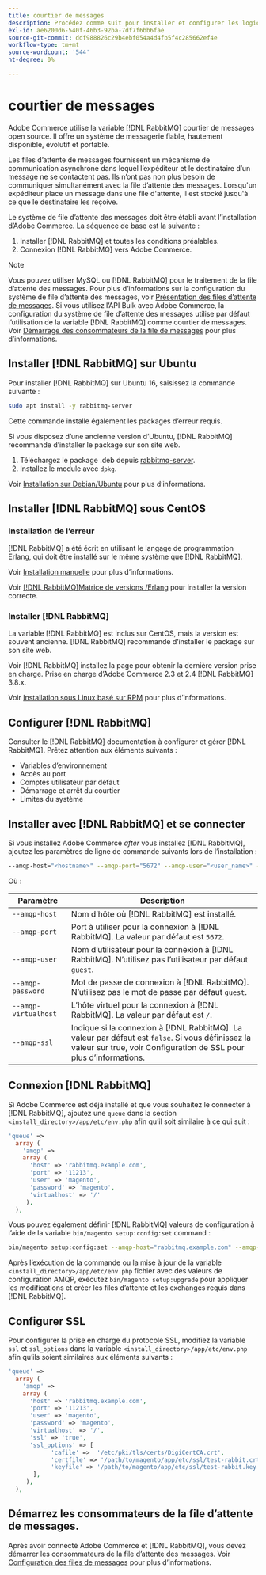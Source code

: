 ```yaml
---
title: courtier de messages
description: Procédez comme suit pour installer et configurer les logiciels de messagerie requis (tels que [!DNL RabbitMQ]) pour les installations sur site d’Adobe Commerce.
exl-id: ae6200d6-540f-46b3-92ba-7df7f6bb6fae
source-git-commit: ddf988826c29b4ebf054a4d4fb5f4c285662ef4e
workflow-type: tm+mt
source-wordcount: '544'
ht-degree: 0%

---
```


# courtier de messages

Adobe Commerce utilise la variable [!DNL RabbitMQ] courtier de messages open source. Il offre un système de messagerie fiable, hautement disponible, évolutif et portable.

Les files d’attente de messages fournissent un mécanisme de communication asynchrone dans lequel l’expéditeur et le destinataire d’un message ne se contactent pas. Ils n’ont pas non plus besoin de communiquer simultanément avec la file d’attente des messages. Lorsqu&#39;un expéditeur place un message dans une file d&#39;attente, il est stocké jusqu&#39;à ce que le destinataire les reçoive.

Le système de file d’attente des messages doit être établi avant l’installation d’Adobe Commerce. La séquence de base est la suivante :

1. Installer [!DNL RabbitMQ] et toutes les conditions préalables.
1. Connexion [!DNL RabbitMQ] vers Adobe Commerce.

>[!NOTE]
>
>Vous pouvez utiliser MySQL ou [!DNL RabbitMQ] pour le traitement de la file d’attente des messages. Pour plus d’informations sur la configuration du système de file d’attente des messages, voir [Présentation des files d’attente de messages](https://developer.adobe.com/commerce/php/development/components/message-queues/). Si vous utilisez l’API Bulk avec Adobe Commerce, la configuration du système de file d’attente des messages utilise par défaut l’utilisation de la variable [!DNL RabbitMQ] comme courtier de messages. Voir [Démarrage des consommateurs de la file de messages](../../configuration/cli/start-message-queues.md) pour plus d’informations.

## Installer [!DNL RabbitMQ] sur Ubuntu

Pour installer [!DNL RabbitMQ] sur Ubuntu 16, saisissez la commande suivante :

```bash
sudo apt install -y rabbitmq-server
```

Cette commande installe également les packages d’erreur requis.

Si vous disposez d’une ancienne version d’Ubuntu, [!DNL RabbitMQ] recommande d’installer le package sur son site web.

1. Téléchargez le package .deb depuis [rabbitmq-server](https://www.rabbitmq.com/download.html).
1. Installez le module avec `dpkg`.

Voir [Installation sur Debian/Ubuntu](https://www.rabbitmq.com/install-debian.html) pour plus d’informations.

## Installer [!DNL RabbitMQ] sous CentOS

### Installation de l’erreur

[!DNL RabbitMQ] a été écrit en utilisant le langage de programmation Erlang, qui doit être installé sur le même système que [!DNL RabbitMQ].

Voir [Installation manuelle](https://www.erlang-solutions.com/downloads/) pour plus d’informations.

Voir [[!DNL RabbitMQ]Matrice de versions /Erlang](https://www.rabbitmq.com/which-erlang.html) pour installer la version correcte.

### Installer [!DNL RabbitMQ]

La variable [!DNL RabbitMQ] est inclus sur CentOS, mais la version est souvent ancienne. [!DNL RabbitMQ] recommande d’installer le package sur son site web.

Voir [!DNL RabbitMQ] installez la page pour obtenir la dernière version prise en charge. Prise en charge d’Adobe Commerce 2.3 et 2.4 [!DNL RabbitMQ] 3.8.x.

Voir [Installation sous Linux basé sur RPM](https://www.rabbitmq.com/install-rpm.html) pour plus d’informations.

## Configurer [!DNL RabbitMQ]

Consulter le [!DNL RabbitMQ] documentation à configurer et gérer [!DNL RabbitMQ]. Prêtez attention aux éléments suivants :

* Variables d’environnement
* Accès au port
* Comptes utilisateur par défaut
* Démarrage et arrêt du courtier
* Limites du système

## Installer avec [!DNL RabbitMQ] et se connecter

Si vous installez Adobe Commerce _after_ vous installez [!DNL RabbitMQ], ajoutez les paramètres de ligne de commande suivants lors de l’installation :

```bash
--amqp-host="<hostname>" --amqp-port="5672" --amqp-user="<user_name>" --amqp-password="<password>" --amqp-virtualhost="/"
```

Où :

| Paramètre | Description |
|--- |--- |
| `--amqp-host` | Nom d’hôte où [!DNL RabbitMQ] est installé. |
| `--amqp-port` | Port à utiliser pour la connexion à [!DNL RabbitMQ]. La valeur par défaut est `5672`. |
| `--amqp-user` | Nom d’utilisateur pour la connexion à [!DNL RabbitMQ]. N’utilisez pas l’utilisateur par défaut `guest`. |
| `--amqp-password` | Mot de passe de connexion à [!DNL RabbitMQ]. N’utilisez pas le mot de passe par défaut `guest`. |
| `--amqp-virtualhost` | L’hôte virtuel pour la connexion à [!DNL RabbitMQ]. La valeur par défaut est `/`. |
| `--amqp-ssl` | Indique si la connexion à [!DNL RabbitMQ]. La valeur par défaut est `false`. Si vous définissez la valeur sur true, voir Configuration de SSL pour plus d’informations. |

## Connexion [!DNL RabbitMQ]

Si Adobe Commerce est déjà installé et que vous souhaitez le connecter à [!DNL RabbitMQ], ajoutez une `queue` dans la section `<install_directory>/app/etc/env.php` afin qu’il soit similaire à ce qui suit :

```php
'queue' =>
  array (
    'amqp' =>
    array (
      'host' => 'rabbitmq.example.com',
      'port' => '11213',
      'user' => 'magento',
      'password' => 'magento',
      'virtualhost' => '/'
     ),
  ),
```

Vous pouvez également définir [!DNL RabbitMQ] valeurs de configuration à l’aide de la variable `bin/magento setup:config:set` command :

```bash
bin/magento setup:config:set --amqp-host="rabbitmq.example.com" --amqp-port="11213" --amqp-user="magento" --amqp-password="magento" --amqp-virtualhost="/"
```

Après l’exécution de la commande ou la mise à jour de la variable `<install_directory>/app/etc/env.php` fichier avec des valeurs de configuration AMQP, exécutez `bin/magento setup:upgrade` pour appliquer les modifications et créer les files d’attente et les exchanges requis dans [!DNL RabbitMQ].

## Configurer SSL

Pour configurer la prise en charge du protocole SSL, modifiez la variable `ssl` et `ssl_options` dans la variable `<install_directory>/app/etc/env.php` afin qu’ils soient similaires aux éléments suivants :

```php
'queue' =>
  array (
    'amqp' =>
    array (
      'host' => 'rabbitmq.example.com',
      'port' => '11213',
      'user' => 'magento',
      'password' => 'magento',
      'virtualhost' => '/',
      'ssl' => 'true',
      'ssl_options' => [
            'cafile' =>  '/etc/pki/tls/certs/DigiCertCA.crt',
            'certfile' => '/path/to/magento/app/etc/ssl/test-rabbit.crt',
            'keyfile' => '/path/to/magento/app/etc/ssl/test-rabbit.key'
       ],
     ),
  ),
```

## Démarrez les consommateurs de la file d’attente de messages.

Après avoir connecté Adobe Commerce et [!DNL RabbitMQ], vous devez démarrer les consommateurs de la file d’attente des messages. Voir [Configuration des files de messages](../../configuration/cli/start-message-queues.md) pour plus d’informations.
